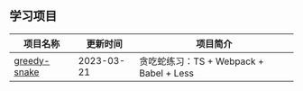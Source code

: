 ## **学习项目**

| 项目名称                                                     | 更新时间   | 项目简介                                                     |
| ------------------------------------------------------------ | ---------- | ------------------------------------------------------------ |
| [greedy-snake](https://github.com/jamloveu/hello-TypeScript/tree/greedy-snake) | 2023-03-21 | 贪吃蛇练习：TS + Webpack + Babel + Less                       |                                
